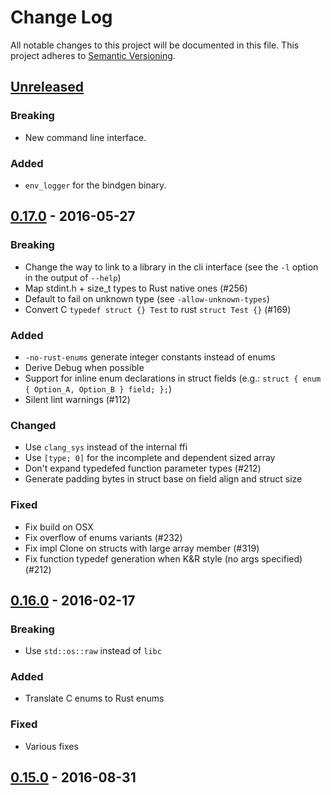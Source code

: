 # Change Log

All notable changes to this project will be documented in this file.
This project adheres to [Semantic Versioning](http://semver.org/).

## [Unreleased]
### Breaking
- New command line interface.

### Added
- `env_logger` for the bindgen binary.

## [0.17.0] - 2016-05-27
### Breaking
- Change the way to link to a library in the cli interface (see the `-l` option
  in the output of `--help`)
- Map stdint.h + size_t types to Rust native ones (#256)
- Default to fail on unknown type (see `-allow-unknown-types`)
- Convert C `typedef struct {} Test` to rust `struct Test {}` (#169)

### Added
- `-no-rust-enums` generate integer constants instead of enums
- Derive Debug when possible
- Support for inline enum declarations in struct fields (e.g.: `struct { enum { Option_A, Option_B } field; };`)
- Silent lint warnings (#112)

### Changed
- Use `clang_sys` instead of the internal ffi
- Use `[type; 0]` for the incomplete and dependent sized array
- Don't expand typedefed function parameter types (#212)
- Generate padding bytes in struct base on field align and struct size

### Fixed
- Fix build on OSX
- Fix overflow of enums variants (#232)
- Fix impl Clone on structs with large array member (#319)
- Fix function typedef generation when K&R style (no args specified) (#212)


## [0.16.0] - 2016-02-17
### Breaking
- Use `std::os::raw` instead of `libc`

### Added
- Translate C enums to Rust enums

### Fixed
- Various fixes

## [0.15.0] - 2016-08-31

[Unreleased]: https://github.com/crabtw/rust-bindgen/compare/0.17...HEAD
[0.17.0]: https://github.com/crabtw/rust-bindgen/compare/0.16...0.17
[0.16.0]: https://github.com/crabtw/rust-bindgen/compare/0.15...0.16
[0.15.0]: https://github.com/crabtw/rust-bindgen/compare/0.14...0.15
